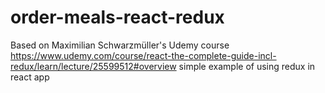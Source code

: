 # order-meals-react-redux
Based on Maximilian Schwarzmüller's Udemy course https://www.udemy.com/course/react-the-complete-guide-incl-redux/learn/lecture/25599512#overview 
simple example of using redux in react app 
